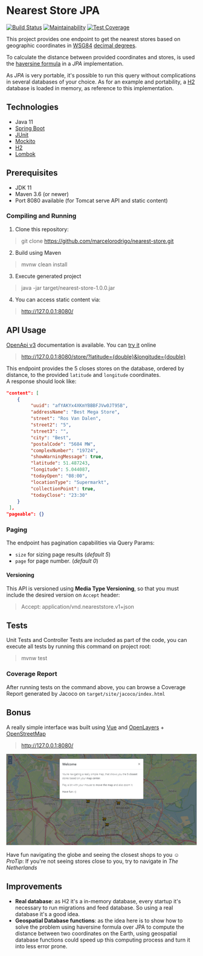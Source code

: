 Nearest Store JPA
=================
[![Build Status](https://travis-ci.org/marcelorodrigo/nearest-store.svg?branch=master)](https://travis-ci.org/marcelorodrigo/nearest-store)
[![Maintainability](https://api.codeclimate.com/v1/badges/263bc047c3dd03aa2573/maintainability)](https://codeclimate.com/github/marcelorodrigo/nearest-store/maintainability)
[![Test Coverage](https://api.codeclimate.com/v1/badges/263bc047c3dd03aa2573/test_coverage)](https://codeclimate.com/github/marcelorodrigo/nearest-store/test_coverage)

This project provides one endpoint to get the nearest stores based on geographic coordinates in
[WSG84](https://en.wikipedia.org/wiki/World_Geodetic_System) 
[decimal degrees](https://en.wikipedia.org/wiki/Decimal_degrees).

To calculate the distance between provided coordinates and stores, is used the 
[haversine formula](https://en.wikipedia.org/wiki/Haversine_formula) in a _JPA_ implementation.

As _JPA_ is very portable, it's possible to run this query without complications in several databases
of your choice. As for an example and portability, a [H2](https://h2database.com/) database is loaded 
in memory, as reference to this implementation.

## Technologies

- Java 11
- [Spring Boot](https://spring.io/projects/spring-boot) 
- [JUnit](https://junit.org/junit5/)
- [Mockito](https://site.mockito.org)
- [H2](https://h2database.com)
- [Lombok](https://projectlombok.org)

## Prerequisites

- JDK 11
- Maven 3.6 (or newer)
- Port 8080 available (for Tomcat serve API and static content)

### Compiling and Running

 1. Clone this repository:
 > git clone https://github.com/marcelorodrigo/nearest-store.git
 2. Build using Maven
 > mvnw clean install
 3. Execute generated project
 > java -jar target/nearest-store-1.0.0.jar
 4. You can access static content via:
> http://127.0.0.1:8080/

## API Usage
[OpenApi v3](src/main/resources/static/openapi.json) documentation is available.
You can [try it](https://validator.swagger.io/?url=https://raw.githubusercontent.com/marcelorodrigo/nearest-store/master/src/main/resources/static/openapi.json) online

>http://127.0.0.1:8080/store/?latitude={double}&longitude={double}

This endpoint provides the 5 closes stores on the database, ordered by distance, to the provided `latitude` and `longitude` coordinates.\
A response should look like:

```json
"content": [
    {
         "uuid": "afYAKYx4XKmYBBBFJVw0JT95B",
         "addressName": "Best Mega Store",
         "street": "Ros Van Dalen",
         "street2": "5",
         "street3": "",
         "city": "Best",
         "postalCode": "5684 MW",
         "complexNumber": "19724",
         "showWarningMessage": true,
         "latitude": 51.487243,
         "longitude": 5.044087,
         "todayOpen": "08:00",
         "locationType": "Supermarkt",
         "collectionPoint": true,
         "todayClose": "23:30"
    }
 ],
"pageable": {}
```

### Paging
The endpoint has pagination capabilities via Query Params:
 - `size` for sizing page results (_default 5_)
 - `page` for page number. (_default 0_)
 
 
#### Versioning
This API is versioned using **Media Type Versioning**, so that you must include 
the desired version on `Accept` header:

>Accept: application/vnd.neareststore.v1+json

## Tests
Unit Tests and Controller Tests are included as part of the code, you can
execute all tests by running this command on project root:
> mvnw test

### Coverage Report
After running tests on the command above, you can browse a Coverage Report generated by Jacoco on `target/site/jacoco/index.html`

## Bonus
A really simple interface was built using [Vue](https://vuejs.org/) 
and [OpenLayers](https://openlayers.org/) + [OpenStreetMap](https://www.openstreetmap.org/about)

> http://127.0.0.1:8080/

![Screenshot](https://github.com/marcelorodrigo/nearest-store/blob/master/src/main/resources/static/image/screenshot.png?raw=true)

Have fun navigating the globe and seeing the closest shops to you :relaxed:\
*ProTip*: If you're not seeing stores close to you, try to navigate in *The Netherlands*

## Improvements
- **Real database**: as H2 it's a in-memory database, every startup it's necessary to run migrations and feed database.
So using a real database it's a good idea.
- **Geospatial Database functions**: as the idea here is to show how to solve the problem using haversine formula over JPA to compute 
the distance between two coordinates on the Earth, using geospatial database functions could speed up this computing process
and turn it into less error prone.